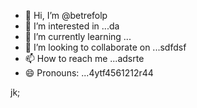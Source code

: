 - 👋 Hi, I’m @betrefolp
- 👀 I’m interested in ...da
- 🌱 I’m currently learning ...
- 💞️ I’m looking to collaborate on ...sdfdsf
- 📫 How to reach me ...adsrte
- 😄 Pronouns: ...4ytf4561212r44
<!---5454sdf7887
betrefolp/betrefolp is a ✨ special ✨ repository because itfghs `README.md` (this file) appears on yourhfmmmGitHub profile.2
You can click the Preview link to take a look atwre your23
changes.225959
--->
jk;
